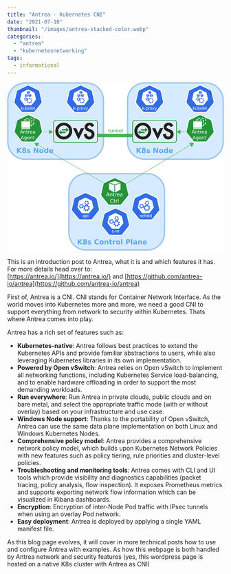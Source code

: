 ```yaml
---
title: "Antrea - Kubernetes CNI"
date: "2021-07-10"
thumbnail: "/images/antrea-stacked-color.webp"
categories: 
  - "antrea"
  - "kubernetesnetworking"
tags:
  - informational
---
```


![Antrea Overview](images/antrea_overview.svg.png)

This is an introduction post to Antrea, what it is and which features it has.  
For more details head over to:  
[https://antrea.io/](https://antrea.io/) and [https://github.com/antrea-io/antrea](https://github.com/antrea-io/antrea)

First of, Antrea is a CNI. CNI stands for Container Network Interface. As the world moves into Kubernetes more and more, we need a good CNI to support everything from network to security within Kubernetes. Thats where Antrea comes into play.

Antrea has a rich set of features such as:

- **Kubernetes-native**: Antrea follows best practices to extend the Kubernetes APIs and provide familiar abstractions to users, while also leveraging Kubernetes libraries in its own implementation.
- **Powered by Open vSwitch**: Antrea relies on Open vSwitch to implement all networking functions, including Kubernetes Service load-balancing, and to enable hardware offloading in order to support the most demanding workloads.
- **Run everywhere**: Run Antrea in private clouds, public clouds and on bare metal, and select the appropriate traffic mode (with or without overlay) based on your infrastructure and use case.
- **Windows Node support**: Thanks to the portability of Open vSwitch, Antrea can use the same data plane implementation on both Linux and Windows Kubernetes Nodes.
- **Comprehensive policy model**: Antrea provides a comprehensive network policy model, which builds upon Kubernetes Network Policies with new features such as policy tiering, rule priorities and cluster-level policies.
- **Troubleshooting and monitoring tools**: Antrea comes with CLI and UI tools which provide visibility and diagnostics capabilities (packet tracing, policy analysis, flow inspection). It exposes Prometheus metrics and supports exporting network flow information which can be visualized in Kibana dashboards.
- **Encryption**: Encryption of inter-Node Pod traffic with IPsec tunnels when using an overlay Pod network.
- **Easy deployment**: Antrea is deployed by applying a single YAML manifest file.

As this blog page evolves, it will cover in more technical posts how to use and configure Antrea with examples. As how this webpage is both handled by Antrea network and security features (yes, this wordpress page is hosted on a native K8s cluster with Antrea as CNI)

